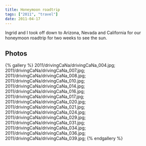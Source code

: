 ```yaml
---
title: Honeymoon roadtrip
tags: ["2011", "travel"]
date: 2011-04-17
---
```

Ingrid and I took off down to Arizona, Nevada and California for our honeymoon roadtrip for two weeks to see the sun.

<h2>Photos</h2>
{% gallery %} 
2011/drivingCaNa/drivingCaNa_004.jpg;
2011/drivingCaNa/drivingCaNa_007.jpg;
2011/drivingCaNa/drivingCaNa_008.jpg;
2011/drivingCaNa/drivingCaNa_010.jpg;
2011/drivingCaNa/drivingCaNa_014.jpg;
2011/drivingCaNa/drivingCaNa_016.jpg;
2011/drivingCaNa/drivingCaNa_017.jpg;
2011/drivingCaNa/drivingCaNa_020.jpg;
2011/drivingCaNa/drivingCaNa_021.jpg;
2011/drivingCaNa/drivingCaNa_024.jpg;
2011/drivingCaNa/drivingCaNa_029.jpg;
2011/drivingCaNa/drivingCaNa_031.jpg;
2011/drivingCaNa/drivingCaNa_034.jpg;
2011/drivingCaNa/drivingCaNa_036.jpg;
2011/drivingCaNa/drivingCaNa_039.jpg;
{% endgallery %}
